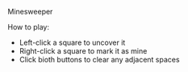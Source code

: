 Minesweeper

How to play:
- Left-click a square to uncover it
- Right-click a square to mark it as mine
- Click bioth buttons to clear any adjacent spaces
 